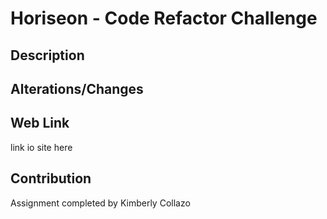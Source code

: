 # Horiseon - Code Refactor Challenge

## Description


## Alterations/Changes


## Web Link
link io site here

## Contribution
Assignment completed by Kimberly Collazo